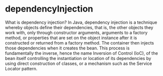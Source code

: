 # dependencyInjection
What is dependency injection?
In Java, dependency injection is a technique whereby objects define their dependencies, that is, the other objects they work with, only through constructor arguments,
arguments to a factory method, or properties that are set on the object instance after it is constructed or returned from a factory method.
The container then injects those dependencies when it creates the bean.
This process is fundamentally the inverse, hence the name Inversion of Control (IoC), 
of the bean itself controlling the instantiation or location of its dependencies by using direct construction of classes,
or a mechanism such as the Service Locator pattern.
